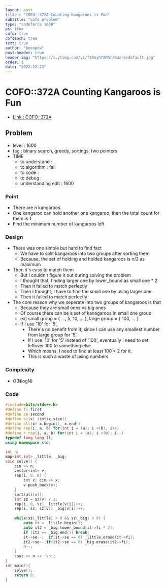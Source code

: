 ```yaml
---
layout: post
title : "COFO::372A Counting Kangaroos is Fun"
subtitle: "cofo problem"
type: "codeforce 1600"
ps: true
cofo: true
cofoeach: true
text: true
author: "beenpow"
post-header: true
header-img: "https://i.ytimg.com/vi/f3RnyhY2MhI/maxresdefault.jpg"
order: 1
date: "2022-12-23"
---
```

# COFO::372A Counting Kangaroos is Fun
- [Link : COFO::372A](https://codeforces.com/problemset/problem/372/A)


## Problem 

- level : 1600
- tag : binary search, greedy, sortings, two pointers
- TIME
  - to understand    : 
  - to algorithm     : fail
  - to code          : 
  - to debug         : 
  - understanding edit : 1600

### Point
- There are n kangaroos.
- One kangaroo can hold another one kangaroo, then the total count for them is 1
- Find the minimum number of kangaroos left

### Design
- There was one simple but hard to find fact
  - We have to split kangaroos into two groups after sorting them
  - Because, the set of holding and holded kangaroos is n/2 as maximum
- Then it's easy to match them
  - But I couldn't figure it out during solving the problem
  - I thought that, finding larger one by lower_bound as small one * 2
  - Then it failed to match perfectly
  - Then I thought, I have to find the small one by using larger one
  - Then it failed to match perfectly
- The core reason why we seperate into two groups of kangaroos is that 
  - Because they are small ones vs big ones
  - Of course there can be a set of kanagaroos in small one group
  - ex) small group = { ..., 5, 10, ... }, large group = { 100, ... }
  - If I use '10' for '5',
    - There's no benefit from it, since I can use any smallest number from large group for '5'.
    - If I use '10' for '5' instead of '100', eventually I need to set leftover 100 to something else
    - Which means, I need to find at least 100 * 2 for it.
    - This is such a waste of using numbers

### Complexity
- O(NlogN)

### Code

```cpp
#include<bits/stdc++.h>
#define fi first
#define se second
#define sz(x) (int)x.size()
#define all(x) x.begin(), x.end()
#define rep(i, a, b) for(int i = (a); i <(b); i++)
#define r_rep(i, a, b) for(int i = (a); i >(b); i--)
typedef long long ll;
using namespace std;

int n;
map<int,int> _little, _big;
void solve() {
    cin >> n;
    vector<int> v;
    rep(i, 0, n) {
        int x; cin >> x;
        v.push_back(x);
    }
    sort(all(v));
    int sz = sz(v) / 2;
    rep(i, 0, sz) _little[v[i]]++;
    rep(i, sz, sz(v)) _big[v[i]]++;
    
    while(sz(_little) > 0 && sz(_big) > 0) {
        auto it = _little.begin();
        auto it2 = _big.lower_bound(it->fi * 2);
        if (it2 == _big.end()) break;
        it->se--;  if(it->se == 0) _little.erase(it->fi);
        it2->se--;if(it2->se == 0) _big.erase(it2->fi);
        n--;
    }
    cout << n << '\n';
}
int main(){
    solve();
    return 0;
}
```
